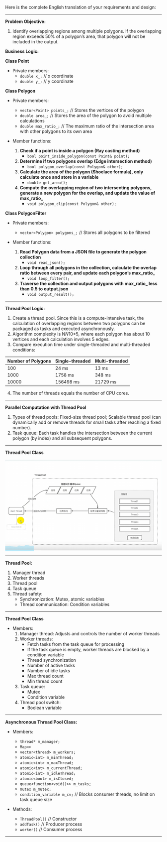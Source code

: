 Here is the complete English translation of your requirements and design:

---

**Problem Objective:**
1. Identify overlapping regions among multiple polygons. If the overlapping region exceeds 50% of a polygon’s area, that polygon will not be included in the output.

**Business Logic:**

**Class Point**
- Private members:
  - `double x_;` // x coordinate
  - `double y_;` // y coordinate

**Class Polygon**
- Private members:
  - `vector<Point> points_;` // Stores the vertices of the polygon
  - `double area_;` // Stores the area of the polygon to avoid multiple calculations
  - `double max_ratio_;` // The maximum ratio of the intersection area with other polygons to its own area

- Member functions:
  1. **Check if a point is inside a polygon (Ray casting method)**
      - `bool point_inside_polygon(const Point& point);`
  2. **Determine if two polygons overlap (Edge intersection method)**
      - `bool polygon_overlap(const Polygon& other);`
  3. **Calculate the area of the polygon (Shoelace formula), only calculate once and store in a variable**
      - `double get_area();`
  4. **Compute the overlapping region of two intersecting polygons, generate a new polygon for the overlap, and update the value of max_ratio_**
      - `void polygon_clip(const Polygon& other);`

**Class PolygonFilter**
- Private members:
  - `vector<Polygon> polygons_;` // Stores all polygons to be filtered

- Member functions:
  1. **Read Polygon data from a JSON file to generate the polygon collection**
      - `void read_json();`
  2. **Loop through all polygons in the collection, calculate the overlap ratio between every pair, and update each polygon’s max_ratio_**
      - `void loop_filter();`
  3. **Traverse the collection and output polygons with max_ratio_ less than 0.5 to output.json**
      - `void output_result();`

---

**Thread Pool Logic:**
1. Create a thread pool. Since this is a compute-intensive task, the calculation of overlapping regions between two polygons can be packaged as tasks and executed asynchronously.
2. Algorithm complexity is N*N*10*5, where each polygon has about 10 vertices and each calculation involves 5 edges.
3. Compare execution time under single-threaded and multi-threaded conditions:

| Number of Polygons | Single-threaded | Multi-threaded |
|--------------------|-----------------|---------------|
| 100                | 24 ms           | 13 ms         |
| 1000               | 1758 ms         | 348 ms        |
| 10000              | 156498 ms       | 21729 ms      |

4. The number of threads equals the number of CPU cores.

---

**Parallel Computation with Thread Pool**
1. Types of thread pools: Fixed-size thread pool; Scalable thread pool (can dynamically add or remove threads for small tasks after reaching a fixed number).
2. Task queue: Each task handles the intersection between the current polygon (by index) and all subsequent polygons.

---

**Thread Pool Class**

![alt text](image.png)

---

**Thread Pool:**
1. Manager thread
2. Worker threads
3. Thread pool
4. Task queue
5. Thread safety:
    - Synchronization: Mutex, atomic variables
    - Thread communication: Condition variables

---

**Thread Pool Class**
- Members:
  1. Manager thread: Adjusts and controls the number of worker threads
  2. Worker threads:
      - Fetch tasks from the task queue for processing
      - If the task queue is empty, worker threads are blocked by a condition variable
      - Thread synchronization
      - Number of active tasks
      - Number of idle tasks
      - Max thread count
      - Min thread count
  3. Task queue:
      - Mutex
      - Condition variable
  4. Thread pool switch:
      - Boolean variable

---

**Asynchronous Thread Pool Class:**
- Members:
  - `thread* m_manager;`
  - `Map<>`
  - `vector<thread> m_workers;`
  - `atomic<int> m_minThread;`
  - `atomic<int> m_maxThread;`
  - `atomic<int> m_currentThread;`
  - `atomic<int> m_idleThread;`
  - `atomic<bool> m_isClosed;`
  - `queue<function<void()>> m_tasks;`
  - `mutex m_mutex;`
  - `condition_variable m_cv;` // Blocks consumer threads, no limit on task queue size

- Methods:
  - `ThreadPool()` // Constructor
  - `addTask()` // Producer process
  - `worker()` // Consumer process

---